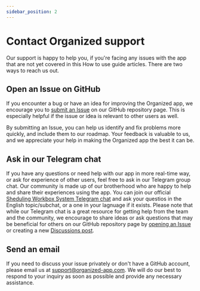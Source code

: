 ```yaml
---
sidebar_position: 2
---
```


# Contact Organized support

Our support is happy to help you, if you're facing any issues with the app that are not yet covered in this How to use guide articles. There are two ways to reach us out.

## Open an Issue on GitHub

If you encounter a bug or have an idea for improving the Organized app, we encourage you to [submit an Issue](https://github.com/sws2apps/organized-app/issues/new/choose) on our GitHub repository page. This is especially helpful if the issue or idea is relevant to other users as well.

By submitting an Issue, you can help us identify and fix problems more quickly, and include them to our roadmap. Your feedback is valuable to us, and we appreciate your help in making the Organized app the best it can be.

## Ask in our Telegram chat

If you have any questions or need help with our app in more real-time way, or ask for experience of other users, feel free to ask in our Telegram group chat. Our community is made up of our brotherhood who are happy to help and share their experiences using the app. You can join our official [Sheduling Workbox System Telegram chat](https://t.me/+cSAJmkiVneQwNjQ8) and ask your questios in the English topic/subchat, or a one in your lagnuage if it exists. Please note that while our Telegram chat is a great resource for getting help from the team and the community, we encourage to share ideas or ask questions that may be beneficial for others on our GitHub repository page by [opening an Issue](https://github.com/sws2apps/organized-app/issues/new/choose) or creating a new [Discussions post](https://github.com/sws2apps/organized-app/discussions).

## Send an email

If you need to discuss your issue privately or don't have a GitHub account, please email us at [support@organized-app.com](mailto:support@organized-app.com). We will do our best to respond to your inquiry as soon as possible and provide any necessary assistance.